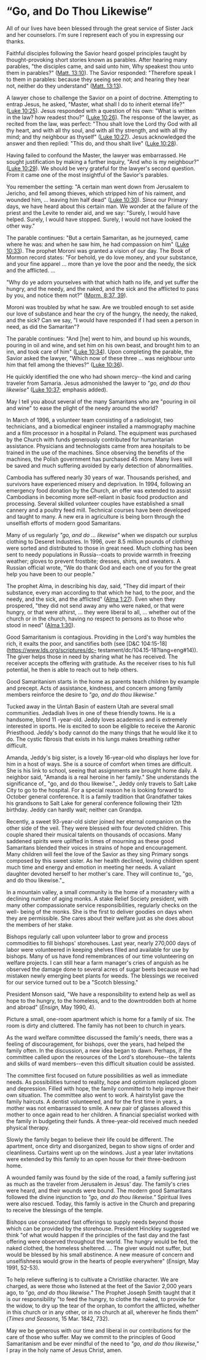 # “Go, and Do Thou Likewise”

All of our lives have been blessed through the great service of Sister Jack
and her counselors. I'm sure I represent each of you in expressing our thanks.

Faithful disciples following the Savior heard gospel principles taught by
thought-provoking short stories known as parables. After hearing many
parables, "the disciples came, and said unto him, Why speakest thou unto them
in parables?" ([Matt.
13:10](https://www.lds.org/scriptures/nt/matt/13.10?lang=eng#9)). The Savior
responded: "Therefore speak I to them in parables: because they seeing see
not; and hearing they hear not, neither do they understand" ([Matt.
13:13](https://www.lds.org/scriptures/nt/matt/13.13?lang=eng#12)).

A lawyer chose to challenge the Savior on a point of doctrine. Attempting to
entrap Jesus, he asked, "Master, what shall I do to inherit eternal life?"
([Luke 10:25](https://www.lds.org/scriptures/nt/luke/10.25?lang=eng#24)).
Jesus responded with a question of his own: "What is written in the law? how
readest thou?" ([Luke
10:26](https://www.lds.org/scriptures/nt/luke/10.26?lang=eng#25)). The
response of the lawyer, as recited from the law, was perfect: "Thou shalt love
the Lord thy God with all thy heart, and with all thy soul, and with all thy
strength, and with all thy mind; and thy neighbour as thyself" ([Luke
10:27](https://www.lds.org/scriptures/nt/luke/10.27?lang=eng#26)). Jesus
acknowledged the answer and then replied: "This do, and thou shalt live"
([Luke 10:28](https://www.lds.org/scriptures/nt/luke/10.28?lang=eng#27)).

Having failed to confound the Master, the lawyer was embarrassed. He sought
justification by making a further inquiry, "And who is my neighbour?" ([Luke
10:29](https://www.lds.org/scriptures/nt/luke/10.29?lang=eng#28)). We should
be very grateful for the lawyer's second question. From it came one of the
most insightful of the Savior's parables.

You remember the setting: "A certain man went down from Jerusalem to Jericho,
and fell among thieves, which stripped him of his raiment, and wounded him, ...
leaving him half dead" ([Luke
10:30](https://www.lds.org/scriptures/nt/luke/10.30?lang=eng#29)). Since our
Primary days, we have heard about this certain man. We wonder at the failure
of the priest and the Levite to render aid, and we say: "Surely, I would have
helped. Surely, I would have stopped. Surely, I would not have looked the
other way."

The parable continues: "But a certain Samaritan, as he journeyed, came where
he was: and when he saw him, he had compassion on him" ([Luke
10:33](https://www.lds.org/scriptures/nt/luke/10.33?lang=eng#32)). The prophet
Moroni was granted a vision of our day. The Book of Mormon record states: "For
behold, ye do love money, and your substance, and your fine apparel ... more
than ye love the poor and the needy, the sick and the afflicted. ...

"Why do ye adorn yourselves with that which hath no life, and yet suffer the
hungry, and the needy, and the naked, and the sick and the afflicted to pass
by you, and notice them not?" ([Morm. 8:37,
39](https://www.lds.org/scriptures/bofm/morm/8.37%2C39?lang=eng#36)).

Moroni was troubled by what he saw. Are we troubled enough to set aside our
love of substance and hear the cry of the hungry, the needy, the naked, and
the sick? Can we say, "I would have responded if I had seen a person in need,
as did the Samaritan"?

The parable continues: "And [he] went to him, and bound up his wounds, pouring
in oil and wine, and set him on his own beast, and brought him to an inn, and
took care of him" ([Luke
10:34](https://www.lds.org/scriptures/nt/luke/10.34?lang=eng#33)). Upon
completing the parable, the Savior asked the lawyer, "Which now of these three
... was neighbour unto him that fell among the thieves?" ([Luke
10:36](https://www.lds.org/scriptures/nt/luke/10.36?lang=eng#35)).

He quickly identified the one who had shown mercy--the kind and caring
traveler from Samaria. Jesus admonished the lawyer to _"go, and do thou
likewise"_ ([Luke
10:37](https://www.lds.org/scriptures/nt/luke/10.37?lang=eng#36); emphasis
added).

May I tell you about several of the many Samaritans who are "pouring in oil
and wine" to ease the plight of the needy around the world?

In March of 1996, a volunteer team consisting of a radiologist, two
technicians, and a biomedical engineer installed a mammography machine and a
film processor in a hospital in Poland. The equipment was purchased by the
Church with funds generously contributed for humanitarian assistance.
Physicians and technologists came from area hospitals to be trained in the use
of the machines. Since observing the benefits of the machines, the Polish
government has purchased 45 more. Many lives will be saved and much suffering
avoided by early detection of abnormalities.

Cambodia has suffered nearly 30 years of war. Thousands perished, and
survivors have experienced misery and deprivation. In 1994, following an
emergency food donation by the Church, an offer was extended to assist
Cambodians in becoming more self-reliant in basic food production and
processing. Several skilled volunteer couples have established a small cannery
and a poultry feed mill. Technical courses have been developed and taught to
many. A new era in agriculture is being born through the unselfish efforts of
modern good Samaritans.

Many of us regularly _"go, and do ... likewise"_ when we dispatch our surplus
clothing to Deseret Industries. In 1996, over 8.5 million pounds of clothing
were sorted and distributed to those in great need. Much clothing has been
sent to needy populations in Russia--coats to provide warmth in freezing
weather; gloves to prevent frostbite; dresses, shirts, and sweaters. A Russian
official wrote, "We do thank God and each one of you for the great help you
have been to our people."

The prophet Alma, in describing his day, said, "They did impart of their
substance, every man according to that which he had, to the poor, and the
needy, and the sick, and the afflicted" ([Alma
1:27](https://www.lds.org/scriptures/bofm/alma/1.27?lang=eng#26)). Even when
they prospered, "they did not send away any who were naked, or that were
hungry, or that were athirst, ... they were liberal to all, ... whether out of the
church or in the church, having no respect to persons as to those who stood in
need" ([Alma
1:30](https://www.lds.org/scriptures/bofm/alma/1.30?lang=eng#29)).

Good Samaritanism is contagious. Providing in the Lord's way humbles the rich,
it exalts the poor, and sanctifies both (see [D&amp;C
104:15-18](https://www.lds.org/scriptures/dc-
testament/dc/104.15-18?lang=eng#14)). The giver helps those in need by sharing
what he has received. The receiver accepts the offering with gratitude. As the
receiver rises to his full potential, he then is able to reach out to help
others.

Good Samaritanism starts in the home as parents teach children by example and
precept. Acts of assistance, kindness, and concern among family members
reinforce the desire to _"go, and do thou likewise."_

Tucked away in the Uintah Basin of eastern Utah are several small communities.
Jedadiah lives in one of these friendly towns. He is a handsome, blond 11
-year-old. Jeddy loves academics and is extremely interested in sports. He is
excited to soon be eligible to receive the Aaronic Priesthood. Jeddy's body
cannot do the many things that he would like it to do. The cystic fibrosis
that exists in his lungs makes breathing rather difficult.

Amanda, Jeddy's big sister, is a lovely 16-year-old who displays her love for
him in a host of ways. She is a source of comfort when times are difficult.
She is his link to school, seeing that assignments are brought home daily. A
neighbor said, "Amanda is a real heroine in her family." She understands the
significance of_ "go, and do thou likewise."_ Jeddy only travels to Salt Lake
City to go to the hospital. For a special reason he is looking forward to
October general conference. It is a family tradition that Grandfather takes
his grandsons to Salt Lake for general conference following their 12th
birthday. Jeddy can hardly wait; neither can Grandpa.

Recently, a sweet 93-year-old sister joined her eternal companion on the other
side of the veil. They were blessed with four devoted children. This couple
shared their musical talents on thousands of occasions. Many saddened spirits
were uplifted in times of mourning as these good Samaritans blended their
voices in strains of hope and encouragement. Many children will feel the love
of the Savior as they sing Primary songs composed by this sweet sister. As her
health declined, loving children spent much time and energy and emotion in
meeting her needs. A valiant daughter devoted herself to her mother's care.
They will continue to_ "go, and do thou likewise."_

In a mountain valley, a small community is the home of a monastery with a
declining number of aging monks. A stake Relief Society president, with many
other compassionate service responsibilities, regularly checks on the well-
being of the monks. She is the first to deliver goodies on days when they are
permissible. She cares about their welfare just as she does about the members
of her stake.

Bishops regularly call upon volunteer labor to grow and process commodities to
fill bishops' storehouses. Last year, nearly 270,000 days of labor were
volunteered in keeping shelves filled and available for use by bishops. Many
of us have fond remembrances of our time volunteering on welfare projects. I
can still hear a farm manager's cries of anguish as he observed the damage
done to several acres of sugar beets because we had mistaken newly emerging
beet plants for weeds. The blessings we received for our service turned out to
be a "Scotch blessing."

President Monson said, "We have a responsibility to extend help as well as
hope to the hungry, to the homeless, and to the downtrodden both at home and
abroad" (_Ensign,_ May 1990, 4).

Picture a small, one-room apartment which is home for a family of six. The
room is dirty and cluttered. The family has not been to church in years.

As the ward welfare committee discussed the family's needs, there was a
feeling of discouragement, for bishops, over the years, had helped the family
often. In the discussion, a new idea began to dawn. Perhaps, if the committee
called upon the resources of the Lord's storehouse--the talents and skills of
ward members--even this difficult situation could be assisted.

The committee first focused on future possibilities as well as immediate
needs. As possibilities turned to reality, hope and optimism replaced gloom
and depression. Filled with hope, the family committed to help improve their
own situation. The committee also went to work. A hairstylist gave the family
haircuts. A dentist volunteered, and for the first time in years, a mother was
not embarrassed to smile. A new pair of glasses allowed this mother to once
again read to her children. A financial specialist worked with the family in
budgeting their funds. A three-year-old received much needed physical therapy.

Slowly the family began to believe their life could be different. The
apartment, once dirty and disorganized, began to show signs of order and
cleanliness. Curtains went up on the windows. Just a year later invitations
were extended by this family to an open house for their three-bedroom home.

A wounded family was found by the side of the road, a family suffering just as
much as the traveler from Jerusalem in Jesus' day. The family's cries were
heard, and their wounds were bound. The modern good Samaritans followed the
divine injunction to _"go, and do thou likewise."_ Spiritual lives were also
rescued. Today, this family is active in the Church and preparing to receive
the blessings of the temple.

Bishops use consecrated fast offerings to supply needs beyond those which can
be provided by the storehouse. President Hinckley suggested we think "of what
would happen if the principles of the fast day and the fast offering were
observed throughout the world. The hungry would be fed, the naked clothed, the
homeless sheltered. ... The giver would not suffer, but would be blessed by his
small abstinence. A new measure of concern and unselfishness would grow in the
hearts of people everywhere" (_Ensign,_ May 1991, 52-53).

To help relieve suffering is to cultivate a Christlike character. We are
charged, as were those who listened at the feet of the Savior 2,000 years ago,
to _"go, and do thou likewise."_ The Prophet Joseph Smith taught that it is
our responsibility "to feed the hungry, to clothe the naked, to provide for
the widow, to dry up the tear of the orphan, to comfort the afflicted, whether
in this church or in any other, or in no church at all, wherever he finds
them" (_Times and Seasons,_ 15 Mar. 1842, 732).

May we be generous with our time and liberal in our contributions for the care
of those who suffer. May we commit to the principles of Good Samaritanism and
be ever mindful of the need to _"go, and do thou likewise,"_ I pray in the
holy name of Jesus Christ, amen.

